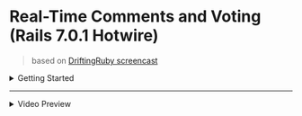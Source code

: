 
# Real-Time Comments and Voting (Rails 7.0.1 Hotwire)

>  based on [DriftingRuby screencast](https://www.driftingruby.com/episodes/real-time-comments-and-voting)


<details>
  <summary>Getting Started</summary>

  ## Check version:
  
  * Yarn
  ```ruby
  yarn --version
  ```
  * PostgreSQL
  ```ruby
  psql --version
  ```
  * Ruby (ruby 3.1.0p0)
  ```ruby
  ruby --version
  ```
  if need
  ```ruby
  rvm install 3.1.0
  rvm use 3.1.0
  ```
  * Rails (Rails 7.0.1)
  ```ruby
  rails --version
  ```
  if need
  ```ruby
  gem install rails
  ```
  ## Install application:
  
  1) Bundle install:
  
  ```ruby
  bundle install
  ```
  2) Yarn install:
 
  ```ruby
  yarn install --check-files
  ```
  3) Prepare database (db:setup or db:prepare)
 
  ```ruby
  bin/rails db:prepare
  ```
  or
  ```ruby
  bin/rails db:setup
  ```
  4) Compile JS/CSS

  ```ruby
  yarn run build
  yarn run build:css
  ```
  
  ## Start application:
  
  ```ruby
  bin/rails s
  ```
  or with foreman
  ```ruby
  gem install foreman
  bin/dev
  ```
</details>

----------------------------------------------------------

<details>
  <summary>Video Preview</summary>
  Fisrt stage
  
  https://user-images.githubusercontent.com/17977331/149556454-0d8616c9-a1e0-462f-95aa-6a134c742c58.mp4
  
  Second stage
  
  https://user-images.githubusercontent.com/17977331/150297843-4a9a29cc-fbc7-40db-90a3-23301f9c15e2.mov


</details>


